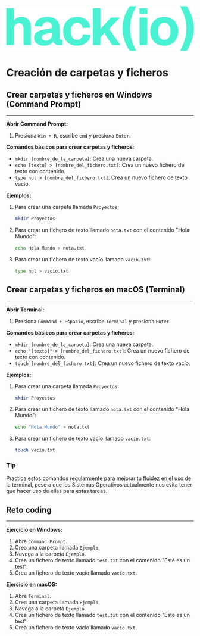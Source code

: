 <div style="text-align: center;">
  <img src="https://github.com/Hack-io-Data/Imagenes/blob/main/01-LogosHackio/logo_celeste@4x.png?raw=true" alt="logo hack(io)" />
</div>

# Creación de carpetas y ficheros

## Crear carpetas y ficheros en Windows (Command Prompt)

---

**Abrir Command Prompt:**

1. Presiona `Win + R`, escribe `cmd` y presiona `Enter`.

**Comandos básicos para crear carpetas y ficheros:**

- `mkdir [nombre_de_la_carpeta]`: Crea una nueva carpeta.
- `echo [texto] > [nombre_del_fichero.txt]`: Crea un nuevo fichero de texto con contenido.
- `type nul > [nombre_del_fichero.txt]`: Crea un nuevo fichero de texto vacío.

**Ejemplos:**

1. Para crear una carpeta llamada `Proyectos`:
    
    ```bash
    mkdir Proyectos
    ```
    
2. Para crear un fichero de texto llamado `nota.txt` con el contenido "Hola Mundo":
    
    ```bash
    echo Hola Mundo > nota.txt
    ```
    
3. Para crear un fichero de texto vacío llamado `vacío.txt`:
    
    ```bash
    type nul > vacío.txt
    ```
    

## Crear carpetas y ficheros en macOS (Terminal)

---

**Abrir Terminal:**

1. Presiona `Command + Espacio`, escribe `Terminal` y presiona `Enter`.

**Comandos básicos para crear carpetas y ficheros:**

- `mkdir [nombre_de_la_carpeta]`: Crea una nueva carpeta.
- `echo "[texto]" > [nombre_del_fichero.txt]`: Crea un nuevo fichero de texto con contenido.
- `touch [nombre_del_fichero.txt]`: Crea un nuevo fichero de texto vacío.

**Ejemplos:**

1. Para crear una carpeta llamada `Proyectos`:
    
    ```bash
    mkdir Proyectos
    ```
    
2. Para crear un fichero de texto llamado `nota.txt` con el contenido "Hola Mundo":
    
    ```bash
    echo "Hola Mundo" > nota.txt
    ```
    
3. Para crear un fichero de texto vacío llamado `vacío.txt`:
    
    ```bash
    touch vacío.txt
    ```
    

###  Tip

Practica estos comandos regularmente para mejorar tu fluidez en el uso de la terminal, pese a que los Sistemas Operativos actualmente nos evita tener que hacer uso de ellas para estas tareas.


## Reto coding

---

**Ejercicio en Windows:**

1. Abre `Command Prompt`.
2. Crea una carpeta llamada `Ejemplo`.
3. Navega a la carpeta `Ejemplo`.
4. Crea un fichero de texto llamado `test.txt` con el contenido "Este es un test".
5. Crea un fichero de texto vacío llamado `vacío.txt`.

**Ejercicio en macOS:**

1. Abre `Terminal`.
2. Crea una carpeta llamada `Ejemplo`.
3. Navega a la carpeta `Ejemplo`.
4. Crea un fichero de texto llamado `test.txt` con el contenido "Este es un test".
5. Crea un fichero de texto vacío llamado `vacío.txt`.